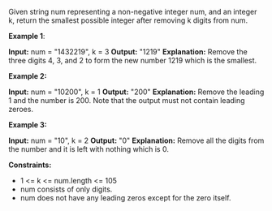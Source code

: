 Given string num representing a non-negative integer num, and an integer k, return the smallest possible integer after removing k digits from num.

 

**Example 1**:

**Input:** num = "1432219", k = 3
**Output:** "1219"
**Explanation:** Remove the three digits 4, 3, and 2 to form the new number 1219 which is the smallest.

**Example 2:**

**Input:** num = "10200", k = 1
**Output:** "200"
**Explanation:** Remove the leading 1 and the number is 200. Note that the output must not contain leading zeroes.

**Example 3:**

**Input:** num = "10", k = 2
**Output:** "0"
**Explanation:** Remove all the digits from the number and it is left with nothing which is 0.
 

**Constraints:**

* 1 <= k <= num.length <= 105
* num consists of only digits.
* num does not have any leading zeros except for the zero itself.
